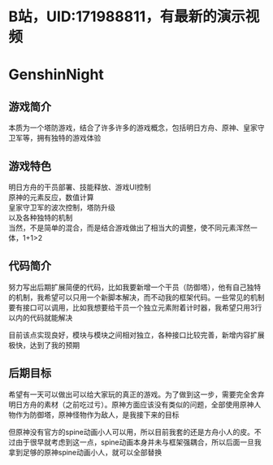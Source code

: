 # B站，UID:171988811，有最新的演示视频
# GenshinNight
## 游戏简介
本质为一个塔防游戏，结合了许多许多的游戏概念，包括明日方舟、原神、皇家守卫军等，拥有独特的游戏体验
## 游戏特色
明日方舟的干员部署、技能释放、游戏UI控制  
原神的元素反应，数值计算  
皇家守卫军的波次控制，塔防升级  
以及各种独特的机制  
当然，不是简单的混合，而是结合游戏做出了相当大的调整，使不同元素浑然一体，1+1>2  
## 代码简介
努力写出后期扩展简便的代码，比如我要新增一个干员（防御塔），他有自己独特的机制，我希望可以只用一个新脚本解决，而不动我的框架代码。一些常见的机制要有接口可以调用，比如我想要给干员一个独立元素附着计时器，我希望只用3行以内的代码就能解决  
  
目前该点实现良好，模块与模块之间相对独立，各种接口比较完善，新增内容扩展极快，达到了我的预期  
## 后期目标
希望有一天可以做出可以给大家玩的真正的游戏。为了做到这一步，需要完全舍弃明日方舟的素材（之前吃过亏）。原神方面应该没有类似的问题，全部使用原神人物作为防御塔，原神怪物作为敌人，是我接下来的目标  
  
但原神没有官方的spine动画小人可以用，所以目前我套的还是方舟小人的皮。不过由于很早就考虑到这一点，spine动画本身并未与框架强耦合，所以后面一旦我拿到足够的原神spine动画小人，就可以全部替换
